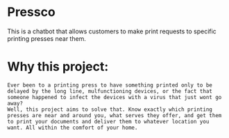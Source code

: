 # Pressco
This is a chatbot that allows customers to make print requests to specific printing presses near them. 

# Why this project:
    Ever been to a printing press to have something printed only to be delayed by the long line, mulfunctioning devices, or the fact that someone happened to infect the devices with a virus that just wont go away?
    Well, this project aims to solve that. Know exactly which printing presses are near and around you, what serves they offer, and get them to print your documents and deliver them to whatever location you want. All within the comfort of your home.
